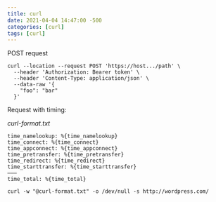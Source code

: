 ```yaml
---
title: curl
date: 2021-04-04 14:47:00 -500
categories: [curl]
tags: [curl]
---
```

POST request
```shell
curl --location --request POST 'https://host.../path' \
  --header 'Authorization: Bearer token' \
  --header 'Content-Type: application/json' \
  --data-raw '{
    "foo": "bar"
  }'
```

Request with timing:

_curl-format.txt_
```text
time_namelookup: %{time_namelookup}
time_connect: %{time_connect}
time_appconnect: %{time_appconnect}
time_pretransfer: %{time_pretransfer}
time_redirect: %{time_redirect}
time_starttransfer: %{time_starttransfer}
———
time_total: %{time_total}
```

```shell
curl -w "@curl-format.txt" -o /dev/null -s http://wordpress.com/
```
